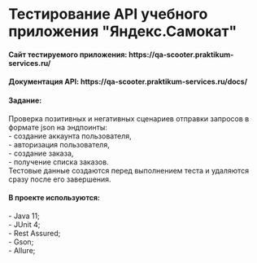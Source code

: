 <h1> Тестирование API учебного приложения "Яндекс.Самокат"</h1>
<h4> Сайт тестируемого приложения: https://qa-scooter.praktikum-services.ru/ </h4>
<h4> Документация API: https://qa-scooter.praktikum-services.ru/docs/ </h4>
<h4> Задание:</h4>
Проверка позитивных и негативных сценариев отправки запросов в формате json на эндпоинты: <br>
- создание аккаунта пользователя, <br>
- авторизация пользователя, <br>
- создание заказа, <br>
- получение списка заказов. <br>
Тестовые данные создаются перед выполнением теста и удаляются сразу после его завершения. <br>
<h4> В проекте используются: </h4>
  - Java 11; <br>
  - JUnit 4; <br>
  - Rest Assured; <br>
  - Gson; <br>
  - Allure;
